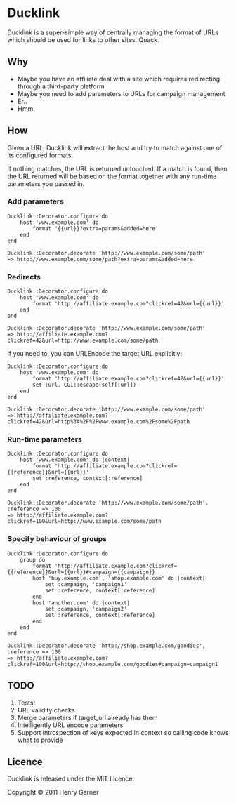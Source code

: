 # Ducklink #

Ducklink is a super-simple way of centrally managing the format of URLs which should be used for links to other sites. Quack.

## Why ##

* Maybe you have an affiliate deal with a site which requires redirecting through a third-party platform
* Maybe you need to add parameters to URLs for campaign management
* Er..
* Hmm.

## How ##

Given a URL, Ducklink will extract the host and try to match against one of its configured formats.

If nothing matches, the URL is returned untouched. If a match is found, then the URL returned will be based on the format together with any run-time parameters you passed in.

### Add parameters ###


	Ducklink::Decorator.configure do
		host 'www.example.com' do
			format '{{url}}?extra=params&added=here'
		end
	end

	Ducklink::Decorator.decorate 'http://www.example.com/some/path'
	=> http://www.example.com/some/path?extra=params&added=here

### Redirects ###

	Ducklink::Decorator.configure do
		host 'www.example.com' do
			format 'http://affiliate.example.com?clickref=42&url={{url}}'
		end
	end
	
	Ducklink::Decorator.decorate 'http://www.example.com/some/path'
	=> http://affiliate.example.com?clickref=42&url=http://www.example.com/some/path
	
If you need to, you can URLEncode the target URL explicitly:

	Ducklink::Decorator.configure do
		host 'www.example.com' do
			format 'http://affiliate.example.com?clickref=42&url={{url}}'
			set :url, CGI::escape(self[:url])
		end
	end
	
	Ducklink::Decorator.decorate 'http://www.example.com/some/path'
	=> http://affiliate.example.com?clickref=42&url=http%3A%2F%2Fwww.example.com%2Fsome%2Fpath
	
### Run-time parameters ###

	Ducklink::Decorator.configure do
		host 'www.example.com' do |context|
			format 'http://affiliate.example.com?clickref={{reference}}&url={{url}}'
			set :reference, context[:reference]
		end
	end
	
	Ducklink::Decorator.decorate 'http://www.example.com/some/path', :reference => 100
	=> http://affiliate.example.com?clickref=100&url=http://www.example.com/some/path
	
### Specify behaviour of groups ###
	
	Ducklink::Decorator.configure do
		group do
			format 'http://affiliate.example.com?clickref={{reference}}&url={{url}}#campaign={{campaign}}
			host 'buy.example.com', 'shop.example.com' do |context|
				set :campaign, 'campaign1'
				set :reference, context[:reference]
			end
			host 'another.com' do |context|
				set :campaign, 'campaign2'
				set :reference, context[:reference]
			end
		end
	end
	
	Ducklink::Decorator.decorate 'http://shop.example.com/goodies', :reference => 100
	=> http://affiliate.example.com?clickref=100&url=http://shop.example.com/goodies#campaign=campaign1
	
## TODO ##

1. Tests!
2. URL validity checks
3. Merge parameters if target_url already has them
4. Intelligently URL encode parameters
5. Support introspection of keys expected in context so calling code knows what to provide

## Licence ##

Ducklink is released under the MIT Licence.

Copyright © 2011 Henry Garner
